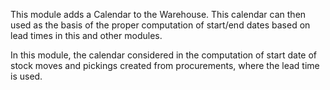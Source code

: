 This module adds a Calendar to the Warehouse. This calendar can then
used as the basis of the proper computation of start/end dates based on
lead times in this and other modules.

In this module, the calendar considered in the computation of start date
of stock moves and pickings created from procurements, where the lead
time is used.
